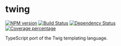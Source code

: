 # twing
[![NPM version][npm-image]][npm-url] [![Build Status][travis-image]][travis-url] [![Dependency Status][daviddm-image]][daviddm-url] [![Coverage percentage][coveralls-image]][coveralls-url]

TypeScript port of the Twig templating language.

[npm-image]: https://badge.fury.io/js/twing.svg
[npm-url]: https://npmjs.org/package/twing
[travis-image]: https://travis-ci.org/ericmorand/twing.svg?branch=master
[travis-url]: https://travis-ci.org/ericmorand/twing
[daviddm-image]: https://david-dm.org/ericmorand/twing.svg?theme=shields.io
[daviddm-url]: https://david-dm.org/ericmorand/twing
[coveralls-image]: https://coveralls.io/repos/github/ericmorand/twing/badge.svg
[coveralls-url]: https://coveralls.io/github/ericmorand/twing

